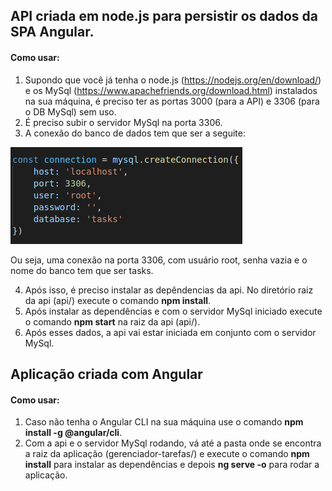 ## API criada em node.js para persistir os dados da SPA Angular.
#### Como usar:
1. Supondo que você já tenha o node.js (https://nodejs.org/en/download/) e os MySql (https://www.apachefriends.org/download.html) instalados na sua máquina, é preciso ter as portas 3000 (para a API) e 3306 (para o DB MySql) sem uso.
2. É preciso subir o servidor MySql na porta 3306.
3. A conexão do banco de dados tem que ser a seguite:

![](/api/img/db.png)

Ou seja, uma conexão na porta 3306, com usuário root, senha vazia e o nome do banco tem que ser tasks.

4. Após isso, é preciso instalar as depêndencias da api. No diretório raiz da api (api/) execute o comando __npm install__.
5. Após instalar as dependências e com o servidor MySql iniciado execute o comando __npm start__ na raiz da api (api/).
6. Após esses dados, a api vai estar iniciada em conjunto com o servidor MySql.


## Aplicação criada com Angular
#### Como usar:
1. Caso não tenha o Angular CLI na sua máquina use o comando __npm install -g @angular/cli__.
2. Com a api e o servidor MySql rodando, vá até a pasta onde se encontra a raiz da aplicação (gerenciador-tarefas/)
 e execute o comando __npm install__ para instalar as dependências e depois __ng serve -o__ para rodar a aplicação.
